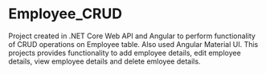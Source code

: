 # Employee_CRUD
Project created in .NET Core Web API and Angular to perform functionality of CRUD operations on Employee table. Also used Angular Material UI. This projects provides functionality to add employee details, edit employee details, view employee details and delete emloyee details.
